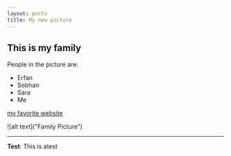 ```yaml
---
layout: posts
title: My new picture
---
```


## This is my family
People in the picture are:
- Erfan
- Sobhan
- Sara
- Me

[my favorite website](http://www.google.com)





![alt text]("Family Picture")

---
**Test**: This is atest
